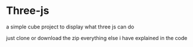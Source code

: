# Three-js
a simple cube project to display what three js can do


just clone or download the zip everything else i have explained in the code
